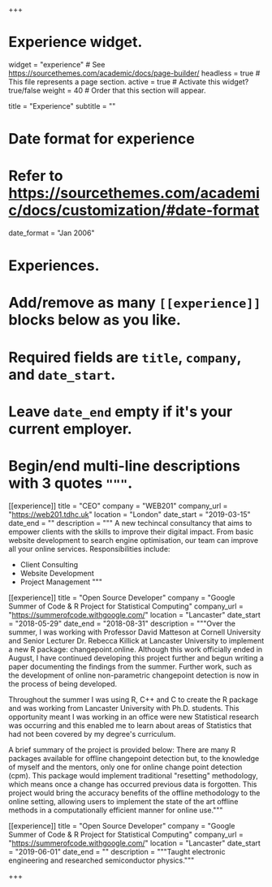+++
# Experience widget.
widget = "experience"  # See https://sourcethemes.com/academic/docs/page-builder/
headless = true  # This file represents a page section.
active = true  # Activate this widget? true/false
weight = 40  # Order that this section will appear.

title = "Experience"
subtitle = ""

# Date format for experience
#   Refer to https://sourcethemes.com/academic/docs/customization/#date-format
date_format = "Jan 2006"

# Experiences.
#   Add/remove as many `[[experience]]` blocks below as you like.
#   Required fields are `title`, `company`, and `date_start`.
#   Leave `date_end` empty if it's your current employer.
#   Begin/end multi-line descriptions with 3 quotes `"""`.

[[experience]] 
title = "CEO" 
company = "WEB201" 
company_url = "https://web201.tdhc.uk" 
location = "London" 
date_start = "2019-03-15" 
date_end = "" 
description = """ A new techincal consultancy that aims to empower clients with the skills to improve their digital impact. From basic website development to search engine optimisation, our team can improve all your online services. Responsibilities include:
  
 * Client Consulting
 * Website Development
 * Project Management """

[[experience]]
  title = "Open Source Developer"
  company = "Google Summer of Code & R Project for Statistical Computing"
  company_url = "https://summerofcode.withgoogle.com/"
  location = "Lancaster"
  date_start = "2018-05-29"
  date_end = "2018-08-31"
  description = """Over the summer, I was working with Professor David Matteson at Cornell University and Senior Lecturer Dr. Rebecca Killick at Lancaster University to implement a new R package: changepoint.online. Although this work officially ended in August, I have continued developing this project further and begun writing a paper documenting the findings from the summer. Further work, such as the development of online non-parametric changepoint detection is now in the process of being developed.

Throughout the summer I was using R, C++ and C to create the R package and was working from Lancaster University with Ph.D. students. This opportunity meant I was working in an office were new Statistical research was occurring and this enabled me to learn about areas of Statistics that had not been covered by my degree's curriculum.

A brief summary of the project is provided below:
There are many R packages available for offline changepoint detection but, to the knowledge of myself and the mentors, only one for online change point detection (cpm). This package would implement traditional "resetting" methodology, which means once a change has occurred previous data is forgotten. This project would bring the accuracy benefits of the offline methodology to the online setting, allowing users to implement the state of the art offline methods in a computationally efficient manner for online use."""
 
[[experience]]
  title = "Open Source Developer"
  company = "Google Summer of Code & R Project for Statistical Computing"
  company_url = "https://summerofcode.withgoogle.com/"
  location = "Lancaster"
  date_start = "2019-06-01"
  date_end = ""
  description = """Taught electronic engineering and researched semiconductor physics."""

+++
